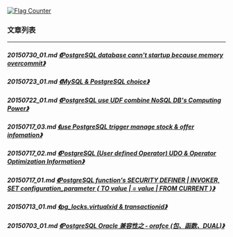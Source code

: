 <a rel="nofollow" href="http://info.flagcounter.com/h9V1"  ><img src="http://s03.flagcounter.com/count/h9V1/bg_FFFFFF/txt_000000/border_CCCCCC/columns_2/maxflags_12/viewers_0/labels_0/pageviews_0/flags_0/"  alt="Flag Counter"  border="0"  ></a>  
  
### 文章列表  
----  
##### 20150730_01.md   [《PostgreSQL database cann't startup because memory overcommit》](20150730_01.md)  
##### 20150723_01.md   [《MySQL & PostgreSQL choice》](20150723_01.md)  
##### 20150722_01.md   [《PostgreSQL use UDF combine NoSQL DB's Computing Power》](20150722_01.md)  
##### 20150717_03.md   [《use PostgreSQL trigger manage stock & offer infomation》](20150717_03.md)  
##### 20150717_02.md   [《PostgreSQL (User defined Operator) UDO & Operator Optimization Information》](20150717_02.md)  
##### 20150717_01.md   [《PostgreSQL function's SECURITY DEFINER | INVOKER, SET configuration_parameter { TO value | = value | FROM CURRENT }》](20150717_01.md)  
##### 20150713_01.md   [《pg_locks.virtualxid & transactionid》](20150713_01.md)  
##### 20150703_01.md   [《PostgreSQL Oracle 兼容性之 - orafce (包、函数、DUAL)》](20150703_01.md)  
